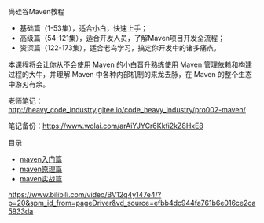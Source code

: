 
尚硅谷Maven教程

- 基础篇（1-53集），适合小白，快速上手；
- 高级篇（54-121集），适合开发人员，了解Maven项目开发全流程；
- 资深篇（122-173集），适合老鸟学习，搞定你开发中的诸多痛点。

本课程将会让你从不会使用 Maven 的小白晋升熟练使用 Maven 管理依赖和构建过程的大牛，并理解 Maven 中各种内部机制的来龙去脉，在 Maven 的整个生态中游刃有余。


老师笔记：http://heavy_code_industry.gitee.io/code_heavy_industry/pro002-maven/

笔记备份：https://www.wolai.com/arAiYJYCr6Kkfi2kZ8HxE8

目录

- [maven入门篇](/blog/maven/maven-introduction.md)
- [maven原理篇](/blog/maven/maven-principle.md)
- [maven实战篇](/blog/maven/maven-practice.md)



https://www.bilibili.com/video/BV12q4y147e4/?p=20&spm_id_from=pageDriver&vd_source=efbb4dc944fa761b6e016ce2ca5933da